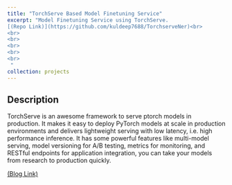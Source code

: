 ```yaml
---
title: "TorchServe Based Model Finetuning Service"
excerpt: "Model Finetuning Service using TorchServe.
[(Repo Link)](https://github.com/kuldeep7688/TorchserveNer)<br>
<br>
<br>
<br>
<br>
<br>
 "
collection: projects
---
```


## Description
TorchServe is an awesome framework to serve ptorch models in production. It makes it easy to deploy PyTorch models at scale in production environments and delivers lightweight serving with low latency, i.e. high performance inference. It has some powerful features like multi-model serving, model versioning for A/B testing, metrics for monitoring, and RESTful endpoints for application integration, you can take your models from research to production quickly.

[(Blog Link)](https://medium.com/analytics-vidhya/deploying-named-entity-recognition-model-to-production-using-torchserve-fd8cf5cff02f)
